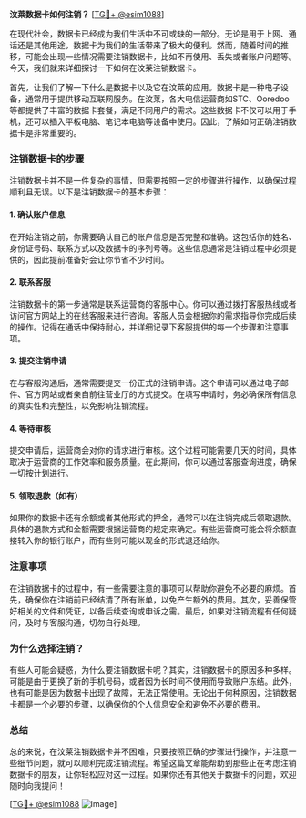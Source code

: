 **汶莱数据卡如何注销？** [[TG💪+ @esim1088](https://t.me/s/esim1088)]

在现代社会，数据卡已经成为我们生活中不可或缺的一部分。无论是用于上网、通话还是其他用途，数据卡为我们的生活带来了极大的便利。然而，随着时间的推移，可能会出现一些情况需要注销数据卡，比如不再使用、丢失或者账户问题等。今天，我们就来详细探讨一下如何在汶莱注销数据卡。

首先，让我们了解一下什么是数据卡以及它在汶莱的应用。数据卡是一种电子设备，通常用于提供移动互联网服务。在汶莱，各大电信运营商如STC、Ooredoo等都提供了丰富的数据卡套餐，满足不同用户的需求。这些数据卡不仅可以用于手机，还可以插入平板电脑、笔记本电脑等设备中使用。因此，了解如何正确注销数据卡是非常重要的。

### 注销数据卡的步骤

注销数据卡并不是一件复杂的事情，但需要按照一定的步骤进行操作，以确保过程顺利且无误。以下是注销数据卡的基本步骤：

#### 1. 确认账户信息

在开始注销之前，你需要确认自己的账户信息是否完整和准确。这包括你的姓名、身份证号码、联系方式以及数据卡的序列号等。这些信息通常是注销过程中必须提供的，因此提前准备好会让你节省不少时间。

#### 2. 联系客服

注销数据卡的第一步通常是联系运营商的客服中心。你可以通过拨打客服热线或者访问官方网站上的在线客服来进行咨询。客服人员会根据你的需求指导你完成后续的操作。记得在通话中保持耐心，并详细记录下客服提供的每一个步骤和注意事项。

#### 3. 提交注销申请

在与客服沟通后，通常需要提交一份正式的注销申请。这个申请可以通过电子邮件、官方网站或者亲自前往营业厅的方式提交。在填写申请时，务必确保所有信息的真实性和完整性，以免影响注销流程。

#### 4. 等待审核

提交申请后，运营商会对你的请求进行审核。这个过程可能需要几天的时间，具体取决于运营商的工作效率和服务质量。在此期间，你可以通过客服查询进度，确保一切按计划进行。

#### 5. 领取退款（如有）

如果你的数据卡还有余额或者其他形式的押金，通常可以在注销完成后领取退款。具体的退款方式和金额需要根据运营商的规定来确定。有些运营商可能会将余额直接转入你的银行账户，而有些则可能以现金的形式退还给你。

### 注意事项

在注销数据卡的过程中，有一些需要注意的事项可以帮助你避免不必要的麻烦。首先，确保你在注销前已经结清了所有账单，以免产生额外的费用。其次，妥善保管好相关的文件和凭证，以备后续查询或申诉之需。最后，如果对注销流程有任何疑问，及时与客服沟通，切勿自行处理。

### 为什么选择注销？

有些人可能会疑惑，为什么要注销数据卡呢？其实，注销数据卡的原因多种多样。可能是由于更换了新的手机号码，或者因为长时间不使用而导致账户冻结。此外，也有可能是因为数据卡出现了故障，无法正常使用。无论出于何种原因，注销数据卡都是一个必要的步骤，以确保你的个人信息安全和避免不必要的费用。

### 总结

总的来说，在汶莱注销数据卡并不困难，只要按照正确的步骤进行操作，并注意一些细节问题，就可以顺利完成注销流程。希望这篇文章能帮助到那些正在考虑注销数据卡的朋友，让你轻松应对这一过程。如果你还有其他关于数据卡的问题，欢迎随时向我提问！

[[TG💪+ @esim1088](https://t.me/s/esim1088) ![Image](https://i.postimg.cc/4NQfJmqS/Snipaste-2025-05-13-00-14-12.png)]